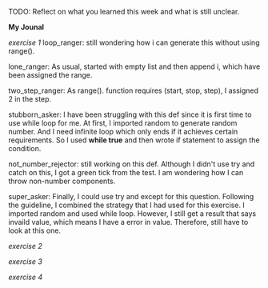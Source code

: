 TODO: Reflect on what you learned this week and what is still unclear.

**My Jounal**

_exercise 1_
loop_ranger: still wondering how i can generate this without using range().

lone_ranger: As usual, started with empty list and then append i, which have been assigned the range.

two_step_ranger: As range(). function requires (start, stop, step), I assigned 2 in the step.

stubborn_asker: I have been struggling with this def since it is first time to use while loop for me. At first, I imported random to generate random number. And I need infinite loop which only ends if it achieves certain requirements. So I used **while true** and then wrote if statement to assign the condition.

not_number_rejector: still working on this def. Although I didn't use try and catch on this, I got a green tick from the test. I am wondering how I can throw non-number components.

super_asker: Finally, I could use try and except for this question. Following the guideline, I combined the strategy that I had used for this exercise. I imported random and used while loop. However, I still get a result that says invaild value, which means I have a error in value. Therefore, still have to look at this one.

_exercise 2_

_exercise 3_

_exercise 4_
